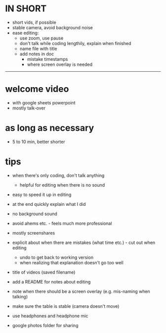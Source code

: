 # IN SHORT

* short vids, if possible
* stable camera, avoid background noise
* ease editing:
    - use zoom, use pause
    - don't talk while coding lengthily, explain when finished
    - name file with title
    - add notes in doc
        * mistake timestamps
        * where screen overlay is needed

---


# welcome video
- with google sheets powerpoint
- mostly talk-over

# as long as necessary
- 5 to 10 min, better shorter

# tips
- when there's only coding, don't talk anything
    - helpful for editing when there is no sound
- easy to speed it up in editing
- at the end quickly explain what I did
- no background sound
- avoid ahems etc. - feels much more professional
- mostly screenshares
- explicit about when there are mistakes (what time etc.) - cut out when editing
    - undo to get back to working version
    - when realizing that explanation doesn't go too well

- title of videos (saved filename)
- add a README for notes about editing
- note when there should be a screen overlay (e.g. mis-naming when talking)

- make sure the table is stable (camera doesn't move)
- use headphones and headphone mic

- google photos folder for sharing
